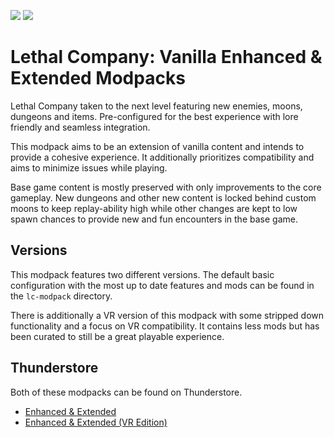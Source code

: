 <img src="https://img.shields.io/badge/version-1.2.0-0AF" /></a>
<img src="https://img.shields.io/badge/lc--version-v49-000" /></a>

# Lethal Company: Vanilla Enhanced & Extended Modpacks #

Lethal Company taken to the next level featuring new enemies, moons, dungeons and items. Pre-configured for the best experience with lore friendly and seamless integration.

This modpack aims to be an extension of vanilla content and intends to provide a cohesive experience. It additionally prioritizes compatibility and aims to minimize issues while playing.

Base game content is mostly preserved with only improvements to the core gameplay. New dungeons and other new content is locked behind custom moons to keep replay-ability high while other changes are kept to low spawn chances to provide new and fun encounters in the base game.

## Versions ##

This modpack features two different versions. The default basic configuration with the most up to date features and mods can be found in the `lc-modpack` directory.

There is additionally a VR version of this modpack with some stripped down functionality and a focus on VR compatibility. It contains less mods but has been curated to still be a great playable experience.

## Thunderstore ##

Both of these modpacks can be found on Thunderstore.

- [Enhanced & Extended](https://thunderstore.io/c/lethal-company/p/zealsprince/VanillaEnhancedExtended/)
- [Enhanced & Extended (VR Edition)](https://thunderstore.io/c/lethal-company/p/zealsprince/VanillaEnhancedExtendedVR/)